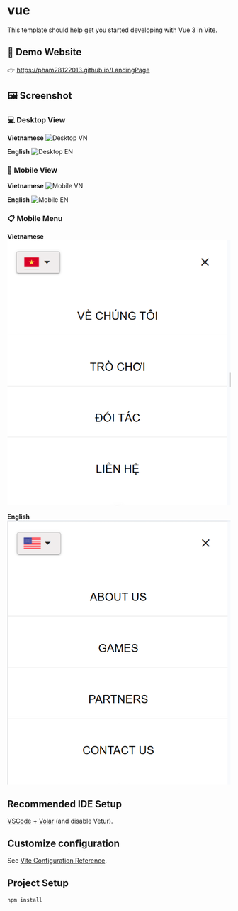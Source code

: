 # vue

This template should help get you started developing with Vue 3 in Vite.

## 🔗 Demo Website

👉 https://pham28122013.github.io/LandingPage

## 🖼️ Screenshot

### 💻 Desktop View

**Vietnamese**
![Desktop VN](./src/assets/images/screenshot/desktop-vn.png)

**English**
![Desktop EN](./src/assets/images/screenshot/desktop-en.png)

### 📱 Mobile View

**Vietnamese**
![Mobile VN](./src/assets/images/screenshot/mobile-vn.png)

**English**
![Mobile EN](./src/assets/images/screenshot/mobile-en.png)

### 📋 Mobile Menu

**Vietnamese**
![Menu Mobile VN](./src/assets/images/screenshot/menu-mobile-vn.png)

**English**
![Menu Mobile EN](./src/assets/images/screenshot/menu-mobile-en.png)

## Recommended IDE Setup

[VSCode](https://code.visualstudio.com/) + [Volar](https://marketplace.visualstudio.com/items?itemName=Vue.volar) (and disable Vetur).

## Customize configuration

See [Vite Configuration Reference](https://vite.dev/config/).

## Project Setup

```sh
npm install